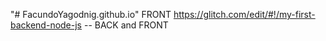 "# FacundoYagodnig.github.io" FRONT
https://glitch.com/edit/#!/my-first-backend-node-js -- BACK and FRONT